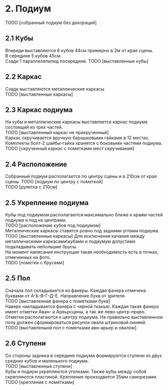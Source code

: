 # 2. Подиум
TODO [собранный подиум без декораций]
## 2.1 Кубы
Впереди выставляются 6 кубов 44см примерно в 2м от края сцены.\
В середине 5 кубов 45см.\
Сзади 1 параллелепипед посередине.
TODO [выставленные кубы]
## 2.2 Каркас
Сзади выставляются металлические каркасы\
TODO [выставленные каркасы]
## 2.3 Каркас подиума
На кубы и металлические каркасы выставляется каркас подиума состоящий из трех частей.\
TODO [выставленный каркас не прикрученный]\
Каркас скручивается вручную барашковыми гайками в 12 местах. Комплекты болт-2 шайбы-гайка хранятся с боковыми частями подиума.\
TODO [скрученный каркас с пометками мест скручивания]
## 2.4 Расположение
Собранный подиум располагается по центру сцены и в 210см от края сцены.
TODO [подиум по центру с пометкой]\
TODO [рулетка с 210см]
## 2.5 Укрепление подиума
Кубы под подиумом располагаются максимально ближе к краям частей подиума и под их центрами.\
TODO [расположение кубов под подиумом]\
Металлические каркасы ставятся ровно под задними углами подиума.\
TODO [выставленные каркасы]
Для исключения качания между металлическими каркасами\кубами и подиумум допустимо подкладывать небольшие брусы.\
На момент написания инструкции такая необходимость есть в точках, отмеченных на фото.\
TODO [пометки с брусами]
## 2.5 Пол
Сначала пол складывается из фанеры. Каждая фанера отмечена буквами от А-Б-В-Г-Д-E. Направление букв от зрителя.\
TODO [выставленная фанера с пометками букв]\
Наверх накладывается фанера с черной тканью. Каждая такая фанера имеет отметки Аван- и Ареьрсцены, а так же лево-центр-право. Отметки располагаются к центру подиума. На правильно выставленном полу должен сформироваться рисунок овала штриховой линией.\
TODO [выставленынй пол с пометками авн-арьер и овалом]
## 2.6 Ступени
Со стороны задника в середине подиума формируются ступени из двух средних кубов и маленького подиума.\
TODO [выставленные ступени]\
Кубы и подиум укрепляются уголками. Также кубы между собой скрепляются пластиной. Крепление произодвится 35мм саморезами.\
TODO [крепление с пометками]